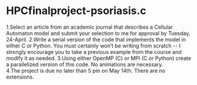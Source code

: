 # HPCfinalproject-psoriasis.c
1.Select an article from an academic journal that describes a Cellular Automaton model and submit your selection to me for approval by Tuesday, 24-April.
2.Write a serial version of the code that implements the model in either C or Python. You must certainly won’t be writing from scratch -- I strongly encourage you to take a previous example from the course and modify it as needed. 
3.Using either OpenMP (C) or MPI (C or Python) create a parallelized version of this code. No animations are necessary.  
4.The project is due no later than 5 pm on May 14th. There are no extensions. 
